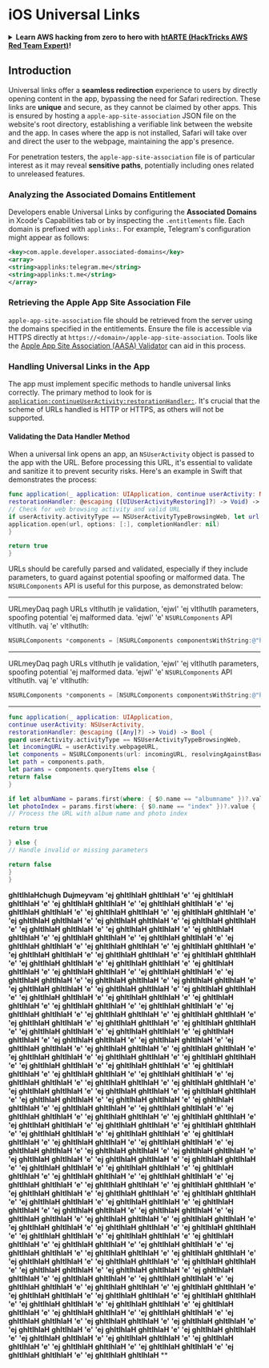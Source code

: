 # iOS Universal Links


<details>

<summary><strong>Learn AWS hacking from zero to hero with</strong> <a href="https://training.hacktricks.xyz/courses/arte"><strong>htARTE (HackTricks AWS Red Team Expert)</strong></a><strong>!</strong></summary>

Other ways to support HackTricks:

* If you want to see your **company advertised in HackTricks** or **download HackTricks in PDF** Check the [**SUBSCRIPTION PLANS**](https://github.com/sponsors/carlospolop)!
* Get the [**official PEASS & HackTricks swag**](https://peass.creator-spring.com)
* Discover [**The PEASS Family**](https://opensea.io/collection/the-peass-family), our collection of exclusive [**NFTs**](https://opensea.io/collection/the-peass-family)
* **Join the** 💬 [**Discord group**](https://discord.gg/hRep4RUj7f) or the [**telegram group**](https://t.me/peass) or **follow** us on **Twitter** 🐦 [**@carlospolopm**](https://twitter.com/hacktricks_live)**.**
* **Share your hacking tricks by submitting PRs to the** [**HackTricks**](https://github.com/carlospolop/hacktricks) and [**HackTricks Cloud**](https://github.com/carlospolop/hacktricks-cloud) github repos.

</details>


## Introduction

Universal links offer a **seamless redirection** experience to users by directly opening content in the app, bypassing the need for Safari redirection. These links are **unique** and secure, as they cannot be claimed by other apps. This is ensured by hosting a `apple-app-site-association` JSON file on the website's root directory, establishing a verifiable link between the website and the app. In cases where the app is not installed, Safari will take over and direct the user to the webpage, maintaining the app's presence.

For penetration testers, the `apple-app-site-association` file is of particular interest as it may reveal **sensitive paths**, potentially including ones related to unreleased features.

### **Analyzing the Associated Domains Entitlement**

Developers enable Universal Links by configuring the **Associated Domains** in Xcode's Capabilities tab or by inspecting the `.entitlements` file. Each domain is prefixed with `applinks:`. For example, Telegram's configuration might appear as follows:
```xml
<key>com.apple.developer.associated-domains</key>
<array>
<string>applinks:telegram.me</string>
<string>applinks:t.me</string>
</array>
```
### **Retrieving the Apple App Site Association File**

`apple-app-site-association` file should be retrieved from the server using the domains specified in the entitlements. Ensure the file is accessible via HTTPS directly at `https://<domain>/apple-app-site-association`. Tools like the [Apple App Site Association (AASA) Validator](https://branch.io/resources/aasa-validator/) can aid in this process.

### **Handling Universal Links in the App**

The app must implement specific methods to handle universal links correctly. The primary method to look for is [`application:continueUserActivity:restorationHandler:`](https://developer.apple.com/documentation/uikit/uiapplicationdelegate/1623072-application). It's crucial that the scheme of URLs handled is HTTP or HTTPS, as others will not be supported.

#### **Validating the Data Handler Method**

When a universal link opens an app, an `NSUserActivity` object is passed to the app with the URL. Before processing this URL, it's essential to validate and sanitize it to prevent security risks. Here's an example in Swift that demonstrates the process:
```swift
func application(_ application: UIApplication, continue userActivity: NSUserActivity,
restorationHandler: @escaping ([UIUserActivityRestoring]?) -> Void) -> Bool {
// Check for web browsing activity and valid URL
if userActivity.activityType == NSUserActivityTypeBrowsingWeb, let url = userActivity.webpageURL {
application.open(url, options: [:], completionHandler: nil)
}

return true
}
```
URLs should be carefully parsed and validated, especially if they include parameters, to guard against potential spoofing or malformed data. The `NSURLComponents` API is useful for this purpose, as demonstrated below:

---

URLmeyDaq pagh URLs vItlhutlh je validation, 'ejwI' 'ej vItlhutlh parameters, spoofing potential 'ej malformed data. 'ejwI' 'e' `NSURLComponents` API vItlhutlh. vaj 'e' vItlhutlh:

```objective-c
NSURLComponents *components = [NSURLComponents componentsWithString:@"https://example.com/path?param1=value1&param2=value2"];
```

---

URLmeyDaq pagh URLs vItlhutlh je validation, 'ejwI' 'ej vItlhutlh parameters, spoofing potential 'ej malformed data. 'ejwI' 'e' `NSURLComponents` API vItlhutlh. vaj 'e' vItlhutlh:

```objective-c
NSURLComponents *components = [NSURLComponents componentsWithString:@"https://example.com/path?param1=value1&param2=value2"];
```

---
```swift
func application(_ application: UIApplication,
continue userActivity: NSUserActivity,
restorationHandler: @escaping ([Any]?) -> Void) -> Bool {
guard userActivity.activityType == NSUserActivityTypeBrowsingWeb,
let incomingURL = userActivity.webpageURL,
let components = NSURLComponents(url: incomingURL, resolvingAgainstBaseURL: true),
let path = components.path,
let params = components.queryItems else {
return false
}

if let albumName = params.first(where: { $0.name == "albumname" })?.value,
let photoIndex = params.first(where: { $0.name == "index" })?.value {
// Process the URL with album name and photo index

return true

} else {
// Handle invalid or missing parameters

return false
}
}
```
**ghItlhlaHchugh** **Dujmeyvam** **'ej** **ghItlhlaH** **ghItlhlaH** **'e'** **'ej** **ghItlhlaH** **ghItlhlaH** **'e'** **'ej** **ghItlhlaH** **ghItlhlaH** **'e'** **'ej** **ghItlhlaH** **ghItlhlaH** **'e'** **'ej** **ghItlhlaH** **ghItlhlaH** **'e'** **'ej** **ghItlhlaH** **ghItlhlaH** **'e'** **'ej** **ghItlhlaH** **ghItlhlaH** **'e'** **'ej** **ghItlhlaH** **ghItlhlaH** **'e'** **'ej** **ghItlhlaH** **ghItlhlaH** **'e'** **'ej** **ghItlhlaH** **ghItlhlaH** **'e'** **'ej** **ghItlhlaH** **ghItlhlaH** **'e'** **'ej** **ghItlhlaH** **ghItlhlaH** **'e'** **'ej** **ghItlhlaH** **ghItlhlaH** **'e'** **'ej** **ghItlhlaH** **ghItlhlaH** **'e'** **'ej** **ghItlhlaH** **ghItlhlaH** **'e'** **'ej** **ghItlhlaH** **ghItlhlaH** **'e'** **'ej** **ghItlhlaH** **ghItlhlaH** **'e'** **'ej** **ghItlhlaH** **ghItlhlaH** **'e'** **'ej** **ghItlhlaH** **ghItlhlaH** **'e'** **'ej** **ghItlhlaH** **ghItlhlaH** **'e'** **'ej** **ghItlhlaH** **ghItlhlaH** **'e'** **'ej** **ghItlhlaH** **ghItlhlaH** **'e'** **'ej** **ghItlhlaH** **ghItlhlaH** **'e'** **'ej** **ghItlhlaH** **ghItlhlaH** **'e'** **'ej** **ghItlhlaH** **ghItlhlaH** **'e'** **'ej** **ghItlhlaH** **ghItlhlaH** **'e'** **'ej** **ghItlhlaH** **ghItlhlaH** **'e'** **'ej** **ghItlhlaH** **ghItlhlaH** **'e'** **'ej** **ghItlhlaH** **ghItlhlaH** **'e'** **'ej** **ghItlhlaH** **ghItlhlaH** **'e'** **'ej** **ghItlhlaH** **ghItlhlaH** **'e'** **'ej** **ghItlhlaH** **ghItlhlaH** **'e'** **'ej** **ghItlhlaH** **ghItlhlaH** **'e'** **'ej** **ghItlhlaH** **ghItlhlaH** **'e'** **'ej** **ghItlhlaH** **ghItlhlaH** **'e'** **'ej** **ghItlhlaH** **ghItlhlaH** **'e'** **'ej** **ghItlhlaH** **ghItlhlaH** **'e'** **'ej** **ghItlhlaH** **ghItlhlaH** **'e'** **'ej** **ghItlhlaH** **ghItlhlaH** **'e'** **'ej** **ghItlhlaH** **ghItlhlaH** **'e'** **'ej** **ghItlhlaH** **ghItlhlaH** **'e'** **'ej** **ghItlhlaH** **ghItlhlaH** **'e'** **'ej** **ghItlhlaH** **ghItlhlaH** **'e'** **'ej** **ghItlhlaH** **ghItlhlaH** **'e'** **'ej** **ghItlhlaH** **ghItlhlaH** **'e'** **'ej** **ghItlhlaH** **ghItlhlaH** **'e'** **'ej** **ghItlhlaH** **ghItlhlaH** **'e'** **'ej** **ghItlhlaH** **ghItlhlaH** **'e'** **'ej** **ghItlhlaH** **ghItlhlaH** **'e'** **'ej** **ghItlhlaH** **ghItlhlaH** **'e'** **'ej** **ghItlhlaH** **ghItlhlaH** **'e'** **'ej** **ghItlhlaH** **ghItlhlaH** **'e'** **'ej** **ghItlhlaH** **ghItlhlaH** **'e'** **'ej** **ghItlhlaH** **ghItlhlaH** **'e'** **'ej** **ghItlhlaH** **ghItlhlaH** **'e'** **'ej** **ghItlhlaH** **ghItlhlaH** **'e'** **'ej** **ghItlhlaH** **ghItlhlaH** **'e'** **'ej** **ghItlhlaH** **ghItlhlaH** **'e'** **'ej** **ghItlhlaH** **ghItlhlaH** **'e'** **'ej** **ghItlhlaH** **ghItlhlaH** **'e'** **'ej** **ghItlhlaH** **ghItlhlaH** **'e'** **'ej** **ghItlhlaH** **ghItlhlaH** **'e'** **'ej** **ghItlhlaH** **ghItlhlaH** **'e'** **'ej** **ghItlhlaH** **ghItlhlaH** **'e'** **'ej** **ghItlhlaH** **ghItlhlaH** **'e'** **'ej** **ghItlhlaH** **ghItlhlaH** **'e'** **'ej** **ghItlhlaH** **ghItlhlaH** **'e'** **'ej** **ghItlhlaH** **ghItlhlaH** **'e'** **'ej** **ghItlhlaH** **ghItlhlaH** **'e'** **'ej** **ghItlhlaH** **ghItlhlaH** **'e'** **'ej** **ghItlhlaH** **ghItlhlaH** **'e'** **'ej** **ghItlhlaH** **ghItlhlaH** **'e'** **'ej** **ghItlhlaH** **ghItlhlaH** **'e'** **'ej** **ghItlhlaH** **ghItlhlaH** **'e'** **'ej** **ghItlhlaH** **ghItlhlaH** **'e'** **'ej** **ghItlhlaH** **ghItlhlaH** **'e'** **'ej** **ghItlhlaH** **ghItlhlaH** **'e'** **'ej** **ghItlhlaH** **ghItlhlaH** **'e'** **'ej** **ghItlhlaH** **ghItlhlaH** **'e'** **'ej** **ghItlhlaH** **ghItlhlaH** **'e'** **'ej** **ghItlhlaH** **ghItlhlaH** **'e'** **'ej** **ghItlhlaH** **ghItlhlaH** **'e'** **'ej** **ghItlhlaH** **ghItlhlaH** **'e'** **'ej** **ghItlhlaH** **ghItlhlaH** **'e'** **'ej** **ghItlhlaH** **ghItlhlaH** **'e'** **'ej** **ghItlhlaH** **ghItlhlaH** **'e'** **'ej** **ghItlhlaH** **ghItlhlaH** **'e'** **'ej** **ghItlhlaH** **ghItlhlaH** **'e'** **'ej** **ghItlhlaH** **ghItlhlaH** **'e'** **'ej** **ghItlhlaH** **ghItlhlaH** **'e'** **'ej** **ghItlhlaH** **ghItlhlaH** **'e'** **'ej** **ghItlhlaH** **ghItlhlaH** **'e'** **'ej** **ghItlhlaH** **ghItlhlaH** **'e'** **'ej** **ghItlhlaH** **ghItlhlaH** **'e'** **'ej** **ghItlhlaH** **ghItlhlaH** **'e'** **'ej** **ghItlhlaH** **ghItlhlaH** **'e'** **'ej** **ghItlhlaH** **ghItlhlaH** **'e'** **'ej** **ghItlhlaH** **ghItlhlaH** **'e'** **'ej** **ghItlhlaH** **ghItlhlaH** **'e'** **'ej** **ghItlhlaH** **ghItlhlaH** **'e'** **'ej** **ghItlhlaH** **ghItlhlaH** **'e'** **'ej** **ghItlhlaH** **ghItlhlaH** **'e'** **'ej** **ghItlhlaH** **ghItlhlaH** **'e'** **'ej** **ghItlhlaH** **ghItlhlaH** **'e'** **'ej** **ghItlhlaH** **ghItlhlaH** **'e'** **'ej** **ghItlhlaH** **ghItlhlaH** **'e'** **'ej** **ghItlhlaH** **ghItlhlaH** **'e'** **'ej** **ghItlhlaH** **ghItlhlaH** **'e'** **'ej** **ghItlhlaH** **ghItlhlaH** **'e'** **'ej** **ghItlhlaH** **ghItlhlaH** **'e'** **'ej** **ghItlhlaH** **ghItlhlaH** **'e'** **'ej** **ghItlhlaH** **ghItlhlaH** **'e'** **'ej** **ghItlhlaH** **ghItlhlaH** **'e'** **'ej** **ghItlhlaH** **ghItlhlaH** **'e'** **'ej** **ghItlhlaH** **ghItlhlaH** **'e'** **'ej** **ghItlhlaH** **ghItlhlaH** **'e'** **'ej** **ghItlhlaH** **ghItlhlaH** **'e'** **'ej** **ghItlhlaH** **ghItlhlaH** **'e'** **'ej** **ghItlhlaH** **ghItlhlaH** **'e'** **'ej** **ghItlhlaH** **ghItlhlaH** **'e'** **'ej** **ghItlhlaH** **ghItlhlaH** **'e'** **'ej** **ghItlhlaH** **ghItlhlaH** **'e'** **'ej** **ghItlhlaH** **ghItlhlaH** **'e'** **'ej** **ghItlhlaH** **ghItlhlaH** **'e'** **'ej** **ghItlhlaH** **ghItlhlaH** **'e'** **'ej** **ghItlhlaH** **ghItlhlaH** **'e'** **'ej** **ghItlhlaH** **ghItlhlaH** **'e'** **'ej** **ghItlhlaH** **ghItlhlaH** **'e'** **'ej** **ghItlhlaH** **ghItlhlaH** **'e'** **'ej** **ghItlhlaH** **ghItlhlaH** **'e'** **'ej** **ghItlhlaH** **ghItlhlaH** **'e'** **'ej** **ghItlhlaH** **ghItlhlaH** **'e'** **'ej** **ghItlhlaH** **ghItlhlaH** **'e'** **'ej** **ghItlhlaH** **ghItlhlaH** **'e'** **'ej** **ghItlhlaH** **ghItlhlaH** **'e'** **'ej** **ghItlhlaH** **ghItlhlaH** **'e'** **'ej** **ghItlhlaH** **ghItlhlaH** **'e'** **'ej** **ghItlhlaH** **ghItlhlaH** **'e'** **'ej** **ghItlhlaH** **ghItlhlaH** **'e'** **'ej** **ghItlhlaH** **ghItlhlaH** **'e'** **'ej** **ghItlhlaH** **ghItlhlaH** **'e'** **'ej** **ghItlhlaH** **ghItlhlaH** **'e'** **'ej** **ghItlhlaH** **ghItlhlaH** **'e'** **'ej** **ghItlhlaH** **ghItlhlaH** **'e'** **'ej** **ghItlhlaH** **ghItlhlaH** **'e'** **'ej** **ghItlhlaH** **ghItlhlaH** **'e'** **'ej** **ghItlhlaH** **ghItlhlaH** **'e'** **'ej** **ghItlhlaH** **ghItlhlaH** **'e'** **'ej** **ghItlhlaH** **ghItlhlaH** **
